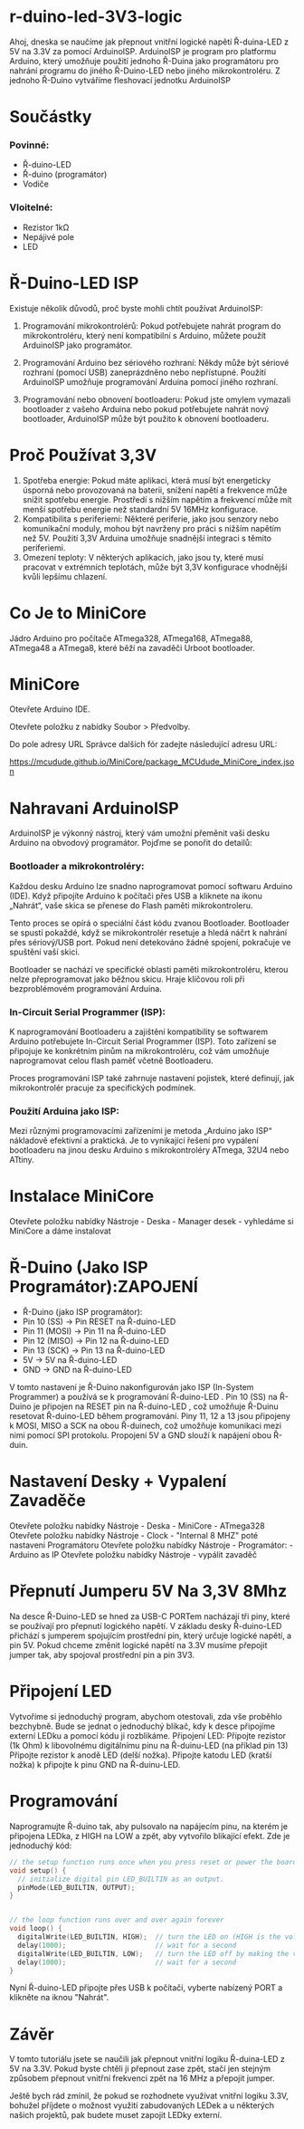# r-duino-led-3V3-logic
Ahoj, dneska se naučíme jak přepnout vnitřní logické napětí Ř-duina-LED z 5V na 3.3V za pomocí ArduinoISP.
ArduinoISP je program pro platformu Arduino, který umožňuje použití jednoho Ř-Duina jako programátoru pro nahrání programu do jiného Ř-Duino-LED nebo jiného mikrokontroléru.
Z jednoho Ř-Duino vytváříme fleshovací jednotku ArduinoISP

# Součástky
### Povinné:
- Ř-duino-LED
- Ř-duino (programátor)
- Vodiče

### Vloitelné:
- Rezistor 1kΩ
- Nepájivé pole
- LED

# Ř-Duino-LED ISP
Existuje několik důvodů, proč byste mohli chtít používat ArduinoISP:

1. Programování mikrokontrolérů: Pokud potřebujete nahrát program do mikrokontroléru, který není kompatibilní s Arduino, můžete použít ArduinoISP jako programátor.

2. Programování Arduino bez sériového rozhraní: Někdy může být sériové rozhraní (pomocí USB) zaneprázdněno nebo nepřístupné. Použití ArduinoISP umožňuje programování Arduina pomocí jiného rozhraní.

3. Programování nebo obnovení bootloaderu: Pokud jste omylem vymazali bootloader z vašeho Arduina nebo pokud potřebujete nahrát nový bootloader, ArduinoISP může být použito k obnovení bootloaderu.

# Proč Používat 3,3V
1. Spotřeba energie: Pokud máte aplikaci, která musí být energeticky úsporná nebo provozovaná na baterii, snížení napětí a frekvence může snížit spotřebu energie. Prostředí s nižším napětím a frekvencí může mít menší spotřebu energie než standardní 5V 16MHz konfigurace.
2. Kompatibilita s periferiemi: Některé periferie, jako jsou senzory nebo komunikační moduly, mohou být navrženy pro práci s nižším napětím než 5V. Použití 3,3V Arduina umožňuje snadnější integraci s těmito periferiemi.
3. Omezení teploty: V některých aplikacích, jako jsou ty, které musí pracovat v extrémních teplotách, může být 3,3V konfigurace vhodnější kvůli lepšímu chlazení.

# Co Je to MiniCore
Jádro Arduino pro počítače ATmega328, ATmega168, ATmega88, ATmega48 a ATmega8, které běží na zavaděči Urboot bootloader.

# MiniCore
Otevřete Arduino IDE.

Otevřete položku z nabídky Soubor > Předvolby.

Do pole adresy URL Správce dalších fór zadejte následující adresu URL:

https://mcudude.github.io/MiniCore/package_MCUdude_MiniCore_index.json

# Nahravani ArduinoISP
ArduinoISP je výkonný nástroj, který vám umožní přeměnit vaši desku Arduino na obvodový programátor. Pojďme se ponořit do detailů:

### Bootloader a mikrokontroléry:

Každou desku Arduino lze snadno naprogramovat pomocí softwaru Arduino (IDE). Když připojíte Arduino k počítači přes USB a kliknete na ikonu „Nahrát“, vaše skica se přenese do Flash paměti mikrokontroleru.

Tento proces se opírá o speciální část kódu zvanou Bootloader. Bootloader se spustí pokaždé, když se mikrokontrolér resetuje a hledá náčrt k nahrání přes sériový/USB port. Pokud není detekováno žádné spojení, pokračuje ve spuštění vaší skici.

Bootloader se nachází ve specifické oblasti paměti mikrokontroléru, kterou nelze přeprogramovat jako běžnou skicu. Hraje klíčovou roli při bezproblémovém programování Arduina.

### In-Circuit Serial Programmer (ISP):

K naprogramování Bootloaderu a zajištění kompatibility se softwarem Arduino potřebujete In-Circuit Serial Programmer (ISP). Toto zařízení se připojuje ke konkrétním pinům na mikrokontroléru, což vám umožňuje naprogramovat celou flash paměť včetně Bootloaderu.

Proces programování ISP také zahrnuje nastavení pojistek, které definují, jak mikrokontrolér pracuje za specifických podmínek.

### Použití Arduina jako ISP:

Mezi různými programovacími zařízeními je metoda „Arduino jako ISP“ nákladově efektivní a praktická. Je to vynikající řešení pro vypálení bootloaderu na jinou desku Arduino s mikrokontroléry ATmega, 32U4 nebo ATtiny.

# Instalace MiniCore
Otevřete položku nabídky Nástroje - Deska - Manager desek - vyhledáme si MiniCore a dáme instalovat

# Ř-Duino (Jako ISP Programátor):ZAPOJENÍ
  - Ř-Duino (jako ISP programátor):
  - Pin 10 (SS) -> Pin RESET na Ř-duino-LED
  - Pin 11 (MOSI) -> Pin 11 na Ř-duino-LED
  - Pin 12 (MISO) -> Pin 12 na Ř-duino-LED
  - Pin 13 (SCK) -> Pin 13 na Ř-duino-LED
  - 5V -> 5V na Ř-duino-LED
  - GND -> GND na Ř-duino-LED

V tomto nastavení je Ř-Duino nakonfigurován jako ISP (In-System Programmer) a používá se k programování Ř-duino-LED . Pin 10 (SS) na Ř-Duino je připojen na RESET pin na Ř-duino-LED , což umožňuje Ř-Duinu resetovat Ř-duino-LED během programování. Piny 11, 12 a 13 jsou připojeny k MOSI, MISO a SCK na obou Ř-duinech, což umožňuje komunikaci mezi nimi pomocí SPI protokolu. Propojení 5V a GND slouží k napájení obou Ř-duin.

# Nastavení Desky + Vypalení Zavaděče
Otevřete položku nabídky Nástroje - Deska - MiniCore - ATmega328
Otevřete položku nabídky Nástroje - Clock - "Internal 8 MHZ"
poté nastaveni Programátoru
Otevřete položku nabídky Nástroje - Programátor: - Arduino as IP
Otevřete položku nabídky Nástroje - vypálit zavaděč

# Přepnutí Jumperu 5V Na 3,3V 8Mhz
Na desce Ř-Duino-LED se hned za USB-C PORTem nacházají tři piny, které se používají pro přepnutí logického napětí. V základu desky Ř-duino-LED přichází s jumperem spojujícím prostřední pin, který určuje logické napětí, a pin 5V. Pokud chceme změnit logické napětí na 3.3V musíme přepojit jumper tak, aby spojoval prostřední pin a pin 3V3. 

# Připojení LED
Vytvoříme si jednoduchý program, abychom otestovali, zda vše proběhlo bezchybně. Bude se jednat o jednoduchý blikač, kdy k desce připojíme externí LEDku a pomocí kódu ji rozblikáme.
Připojení LED: 
Připojte rezistor (1k Ohm) k libovolnému digitálnímu pinu na Ř-duinu-LED (na příklad pin 13) 
Připojte rezistor k anodě LED (delší nožka). 
Připojte katodu LED (kratší nožka) k připojte k pinu GND na Ř-duinu-LED. 

# Programování
Naprogramujte Ř-duino tak, aby pulsovalo na napájecím pinu, na kterém je připojena LEDka, z HIGH na LOW a zpět, aby vytvořilo blikající efekt.
Zde je jednoduchý kód:
```cpp
// the setup function runs once when you press reset or power the board
void setup() {
  // initialize digital pin LED_BUILTIN as an output.
  pinMode(LED_BUILTIN, OUTPUT);
}


// the loop function runs over and over again forever
void loop() {
  digitalWrite(LED_BUILTIN, HIGH);  // turn the LED on (HIGH is the voltage level)
  delay(1000);                      // wait for a second
  digitalWrite(LED_BUILTIN, LOW);   // turn the LED off by making the voltage LOW
  delay(1000);                      // wait for a second
}
```

Nyní Ř-duino-LED připojte přes USB k počítači, vyberte nabízený PORT a klikněte na iknou "Nahrát".

# Závěr
V tomto tutoriálu jsete se naučili jak přepnout vnitřní logiku Ř-duina-LED z 5V na 3.3V. Pokud byste chtěli ji přepnout zase zpět, stačí jen stejným způsobem přepnout vnitřní frekvenci zpět na 16 MHz a přepojit jumper.

Ještě bych rád zmínil, že pokud se rozhodnete využívat vnitřní logiku 3.3V, bohužel příjdete o možnost využití zabudovaných LEDek a u některých našich projektů, pak budete muset zapojit LEDky externí.

